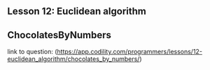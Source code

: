 ## Lesson 12: Euclidean algorithm
## ChocolatesByNumbers
link to question: (https://app.codility.com/programmers/lessons/12-euclidean_algorithm/chocolates_by_numbers/)
